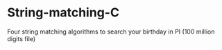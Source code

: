 # String-matching-C
Four string matching algorithms to search your birthday in PI (100 million digits file)
